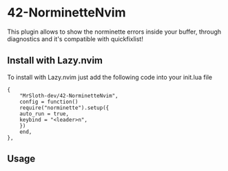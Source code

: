 # 42-NorminetteNvim
This plugin allows to show the norminette errors inside your buffer, through diagnostics and it's compatible with quickfixlist!

## Install with Lazy.nvim
To install with Lazy.nvim just add the following code into your init.lua file

```
{
	"MrSloth-dev/42-NorminetteNvim",
	config = function()
	require("norminette").setup({
	auto_run = true,
	keybind = "<leader>n",
	})
	end,
},
```

## Usage

